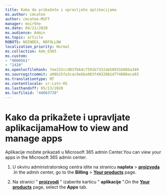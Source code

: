 ```yaml
---
title: Kako da prikažete i upravljate aplikacijama
ms.author: cmcatee
author: cmcatee-MSFT
manager: mnirkhe
ms.date: 04/21/2020
ms.audience: Admin
ms.topic: article
ROBOTS: NOINDEX, NOFOLLOW
localization_priority: Normal
ms.collection: Adm_O365
ms.custom:
- "9000561"
- "2420"
ms.openlocfilehash: 7ee232ccd037b64c7591b7332ab58931b86ba349
ms.sourcegitcommit: a98b25fa3cac9ebba983f4932881d774880aca93
ms.translationtype: MT
ms.contentlocale: sr-Latn-RS
ms.lasthandoff: 05/13/2020
ms.locfileid: "44063739"
---
```

# <a name="how-to-view-and-manage-apps"></a><span data-ttu-id="cc905-102">Kako da prikažete i upravljate aplikacijama</span><span class="sxs-lookup"><span data-stu-id="cc905-102">How to view and manage apps</span></span>

<span data-ttu-id="cc905-103">Aplikacije možete prikazati u Microsoft 365 admin Center.</span><span class="sxs-lookup"><span data-stu-id="cc905-103">You can view your apps in the Microsoft 365 admin center.</span></span> 

1. <span data-ttu-id="cc905-104">U okviru administratorskog centra idite na stranicu **naplata**  >  **[proizvoda](https://go.microsoft.com/fwlink/p/?linkid=842054)** .</span><span class="sxs-lookup"><span data-stu-id="cc905-104">In the admin center, go to the **Billing** > **[Your products](https://go.microsoft.com/fwlink/p/?linkid=842054)** page.</span></span>

2. <span data-ttu-id="cc905-105">Na stranici " **[proizvodi](https://go.microsoft.com/fwlink/p/?linkid=842054)** " izaberite karticu " **aplikacije** ".</span><span class="sxs-lookup"><span data-stu-id="cc905-105">On the **[Your products](https://go.microsoft.com/fwlink/p/?linkid=842054)** page, select the **Apps** tab.</span></span>